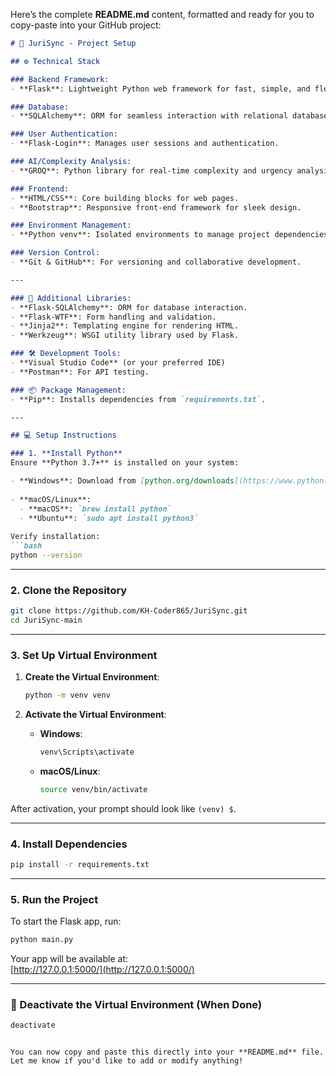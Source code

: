 Here’s the complete **README.md** content, formatted and ready for you to copy-paste into your GitHub project:

```markdown
# 🚀 JuriSync - Project Setup

## ⚙️ Technical Stack

### Backend Framework:
- **Flask**: Lightweight Python web framework for fast, simple, and flexible development.

### Database:
- **SQLAlchemy**: ORM for seamless interaction with relational databases.

### User Authentication:
- **Flask-Login**: Manages user sessions and authentication.

### AI/Complexity Analysis:
- **GROQ**: Python library for real-time complexity and urgency analysis.

### Frontend:
- **HTML/CSS**: Core building blocks for web pages.
- **Bootstrap**: Responsive front-end framework for sleek design.

### Environment Management:
- **Python venv**: Isolated environments to manage project dependencies.

### Version Control:
- **Git & GitHub**: For versioning and collaborative development.

---

### 🔧 Additional Libraries:
- **Flask-SQLAlchemy**: ORM for database interaction.
- **Flask-WTF**: Form handling and validation.
- **Jinja2**: Templating engine for rendering HTML.
- **Werkzeug**: WSGI utility library used by Flask.

### 🛠 Development Tools:
- **Visual Studio Code** (or your preferred IDE)
- **Postman**: For API testing.

### 📦 Package Management:
- **Pip**: Installs dependencies from `requirements.txt`.

---

## 💻 Setup Instructions

### 1. **Install Python**
Ensure **Python 3.7+** is installed on your system:

- **Windows**: Download from [python.org/downloads](https://www.python.org/downloads/), and check *Add Python to PATH* during installation.
  
- **macOS/Linux**:
  - **macOS**: `brew install python`
  - **Ubuntu**: `sudo apt install python3`
  
Verify installation:  
```bash
python --version
```

---

### 2. **Clone the Repository**
```bash
git clone https://github.com/KH-Coder865/JuriSync.git
cd JuriSync-main
```

---

### 3. **Set Up Virtual Environment**

1. **Create the Virtual Environment**:
   ```bash
   python -m venv venv
   ```

2. **Activate the Virtual Environment**:

   - **Windows**:
     ```bash
     venv\Scripts\activate
     ```
   - **macOS/Linux**:
     ```bash
     source venv/bin/activate
     ```

After activation, your prompt should look like `(venv) $`.

---

### 4. **Install Dependencies**
```bash
pip install -r requirements.txt
```

---

### 5. **Run the Project**

To start the Flask app, run:
```bash
python main.py
```

Your app will be available at:  
[http://127.0.0.1:5000/](http://127.0.0.1:5000/)

---

### 🚪 Deactivate the Virtual Environment (When Done)
```bash
deactivate
```
```

You can now copy and paste this directly into your **README.md** file. Let me know if you'd like to add or modify anything!
